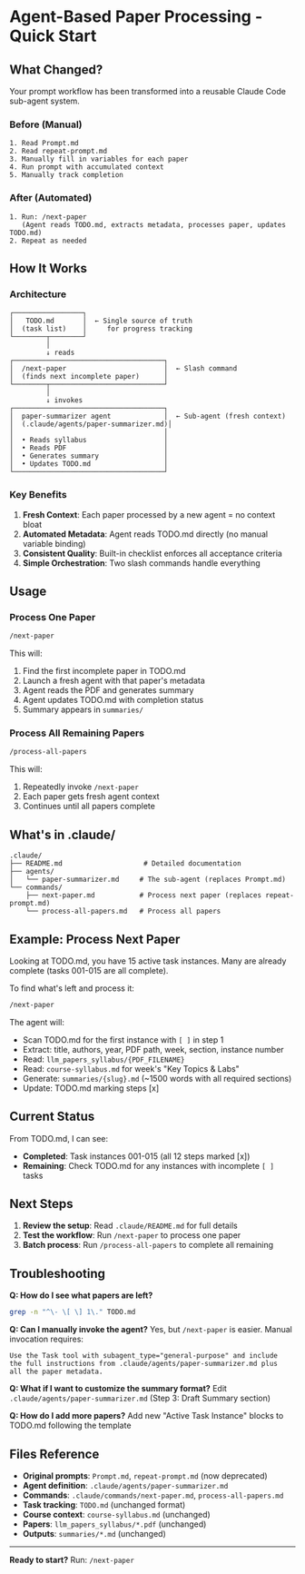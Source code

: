 # Agent-Based Paper Processing - Quick Start

## What Changed?

Your prompt workflow has been transformed into a reusable Claude Code sub-agent system.

### Before (Manual)
```
1. Read Prompt.md
2. Read repeat-prompt.md
3. Manually fill in variables for each paper
4. Run prompt with accumulated context
5. Manually track completion
```

### After (Automated)
```
1. Run: /next-paper
   (Agent reads TODO.md, extracts metadata, processes paper, updates TODO.md)
2. Repeat as needed
```

## How It Works

### Architecture

```
┌─────────────────┐
│   TODO.md       │  ← Single source of truth
│  (task list)    │     for progress tracking
└────────┬────────┘
         │
         ↓ reads
┌─────────────────────────────────────┐
│  /next-paper                        │  ← Slash command
│  (finds next incomplete paper)      │
└────────┬────────────────────────────┘
         │
         ↓ invokes
┌─────────────────────────────────────┐
│  paper-summarizer agent             │  ← Sub-agent (fresh context)
│  (.claude/agents/paper-summarizer.md)│
│                                     │
│  • Reads syllabus                   │
│  • Reads PDF                        │
│  • Generates summary                │
│  • Updates TODO.md                  │
└─────────────────────────────────────┘
```

### Key Benefits

1. **Fresh Context**: Each paper processed by a new agent = no context bloat
2. **Automated Metadata**: Agent reads TODO.md directly (no manual variable binding)
3. **Consistent Quality**: Built-in checklist enforces all acceptance criteria
4. **Simple Orchestration**: Two slash commands handle everything

## Usage

### Process One Paper

```bash
/next-paper
```

This will:
1. Find the first incomplete paper in TODO.md
2. Launch a fresh agent with that paper's metadata
3. Agent reads the PDF and generates summary
4. Agent updates TODO.md with completion status
5. Summary appears in `summaries/`

### Process All Remaining Papers

```bash
/process-all-papers
```

This will:
1. Repeatedly invoke `/next-paper`
2. Each paper gets fresh agent context
3. Continues until all papers complete

## What's in .claude/

```
.claude/
├── README.md                    # Detailed documentation
├── agents/
│   └── paper-summarizer.md     # The sub-agent (replaces Prompt.md)
└── commands/
    ├── next-paper.md           # Process next paper (replaces repeat-prompt.md)
    └── process-all-papers.md   # Process all papers
```

## Example: Process Next Paper

Looking at TODO.md, you have 15 active task instances. Many are already complete (tasks 001-015 are all complete).

To find what's left and process it:

```bash
/next-paper
```

The agent will:
- Scan TODO.md for the first instance with `[ ]` in step 1
- Extract: title, authors, year, PDF path, week, section, instance number
- Read: `llm_papers_syllabus/{PDF_FILENAME}`
- Read: `course-syllabus.md` for week's "Key Topics & Labs"
- Generate: `summaries/{slug}.md` (~1500 words with all required sections)
- Update: TODO.md marking steps [x]

## Current Status

From TODO.md, I can see:
- **Completed**: Task instances 001-015 (all 12 steps marked [x])
- **Remaining**: Check TODO.md for any instances with incomplete `[ ]` tasks

## Next Steps

1. **Review the setup**: Read `.claude/README.md` for full details
2. **Test the workflow**: Run `/next-paper` to process one paper
3. **Batch process**: Run `/process-all-papers` to complete all remaining

## Troubleshooting

**Q: How do I see what papers are left?**
```bash
grep -n "^\- \[ \] 1\." TODO.md
```

**Q: Can I manually invoke the agent?**
Yes, but `/next-paper` is easier. Manual invocation requires:
```
Use the Task tool with subagent_type="general-purpose" and include
the full instructions from .claude/agents/paper-summarizer.md plus
all the paper metadata.
```

**Q: What if I want to customize the summary format?**
Edit `.claude/agents/paper-summarizer.md` (Step 3: Draft Summary section)

**Q: How do I add more papers?**
Add new "Active Task Instance" blocks to TODO.md following the template

## Files Reference

- **Original prompts**: `Prompt.md`, `repeat-prompt.md` (now deprecated)
- **Agent definition**: `.claude/agents/paper-summarizer.md`
- **Commands**: `.claude/commands/next-paper.md`, `process-all-papers.md`
- **Task tracking**: `TODO.md` (unchanged format)
- **Course context**: `course-syllabus.md` (unchanged)
- **Papers**: `llm_papers_syllabus/*.pdf` (unchanged)
- **Outputs**: `summaries/*.md` (unchanged)

---

**Ready to start?** Run: `/next-paper`
